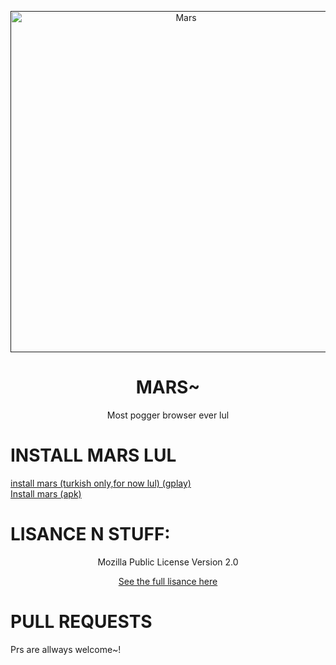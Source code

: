  <div align="center">

 <p>
    <a href=""><img src="https://images-ext-1.discordapp.net/external/JAYIWNttW6AWNjAE-EsDhcJSTA3lpgxyawZrblWPaGI/https/repository-images.githubusercontent.com/388549605/0dd2d16e-19f5-47a2-b212-ad921acaaa5c?width=400&height=225" width="546" alt="Mars" /> </a>
  </p>
  <h1>MARS~</h1>
  <p>Most pogger browser ever lul</p>
 </div> 

 # INSTALL MARS LUL
 <a href="https://play.google.com/store/apps/details?id=com.marsbrowser.ashpotter.app">install mars (turkish only,for now lul) (gplay)</a><br>
 <a href="https://github.com/chad-engine/mars/releases/tag/10.1">Install mars (apk)</a>
 
 # LISANCE N STUFF:
 <html>
 <p>
 <div align="center">

Mozilla Public License Version 2.0
  
  
  <a href="https://github.com/chad-engine/mars/blob/main/LICENSE">See the full lisance here</a>
</p></div>
 </html>
 
# PULL REQUESTS
Prs are allways welcome~!
